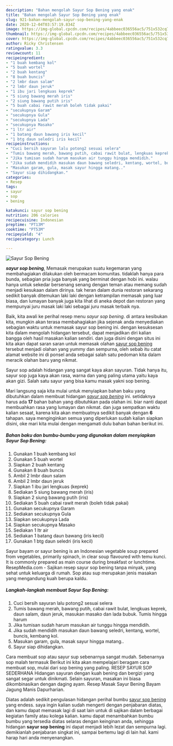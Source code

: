 ```yaml
---
description: "Bahan mengolah Sayur Sop Bening yang enak"
title: "Bahan mengolah Sayur Sop Bening yang enak"
slug: 921-bahan-mengolah-sayur-sop-bening-yang-enak
date: 2020-12-04T03:57:19.834Z
image: https://img-global.cpcdn.com/recipes/4abbeec036556ac5/751x532cq70/sayur-sop-bening-foto-resep-utama.jpg
thumbnail: https://img-global.cpcdn.com/recipes/4abbeec036556ac5/751x532cq70/sayur-sop-bening-foto-resep-utama.jpg
cover: https://img-global.cpcdn.com/recipes/4abbeec036556ac5/751x532cq70/sayur-sop-bening-foto-resep-utama.jpg
author: Ricky Christensen
ratingvalue: 3.3
reviewcount: 11
recipeingredient:
- "1 buah kembang kol"
- "5 buah wortel"
- "2 buah kentang"
- "8 buah buncis"
- "2 lmbr daun salam"
- "2 lmbr daun jeruk"
- "1 ibu jari lengkuas keprek"
- "5 siung bawang merah iris"
- "2 siung bawang putih iris"
- "5 buah cabai rawit merah boleh tidak pakai"
- "secukupnya Garam"
- "secukupnya Gula"
- "secukupnya Lada"
- "secukupnya Masako"
- "1 ltr air"
- "1 batang daun bawang iris kecil"
- "1 btg daun seledri iris kecil"
recipeinstructions:
- "Cuci bersih sayuran lalu potong2 sesuai selera"
- "Tumis bawang merah, bawang putih, cabai rawit bulat, lengkuas keprek, daun salam, daun jeruk, masukan masako dan lada bubuk. Tumis hingga harum"
- "Jika tumisan sudah harum masukan air tunggu hingga mendidih."
- "Jika sudah mendidih masukan daun bawang seledri, kentang, wortel, buncis, kembang kol."
- "Masukan garam, gula, masak sayur hingga matang.."
- "Sayur siap dihidangkan."
categories:
- Resep
tags:
- sayur
- sop
- bening

katakunci: sayur sop bening 
nutrition: 206 calories
recipecuisine: Indonesian
preptime: "PT13M"
cooktime: "PT53M"
recipeyield: "4"
recipecategory: Lunch

---
```



![Sayur Sop Bening](https://img-global.cpcdn.com/recipes/4abbeec036556ac5/751x532cq70/sayur-sop-bening-foto-resep-utama.jpg)

<b><i>sayur sop bening</i></b>, Memasak merupakan suatu kegemaran yang membahagiakan dilakukan oleh bermacam komunitas. tidaklah hanya para bunda, sebagian pria juga banyak yang berminat dengan hobi ini. walau hanya untuk sekedar bersenang senang dengan teman atau memang sudah menjadi kesukaan dalam dirinya. tak heran dalam dunia restoran sekarang sedikit banyak ditemukan laki laki dengan ketrampilan memasak yang luar biasa, dan lumayan banyak juga kita lihat di aneka depot dan restoran yang mempunyai juru masak laki laki sebagai juru masak terbaik nya.

Baik, kita awali ke perihal resep menu <i>sayur sop bening</i>. di antara kesibukan kita, mungkin akan terasa membahagiakan jika sejenak anda menyediakan sebagian waktu untuk memasak sayur sop bening ini. dengan kesuksesan kita dalam mengolah hidangan tersebut, dapat menjadikan diri kalian bangga oleh hasil masakan kalian sendiri. dan juga disini dengan situs ini kita akan dapat saran saran untuk memasak olahan <u>sayur sop bening</u> tersebut menjadi olahan yang yummy dan sempurna, oleh sebab itu catat alamat website ini di ponsel anda sebagai salah satu pedoman kita dalam meracik olahan baru yang nikmat.

Sayur sop adalah hidangan yang sangat kaya akan sayuran. Tidak hanya itu, sayur sop juga kaya akan rasa, warna dan yang paling utama yaitu kaya akan gizi. Salah satu sayur yang bisa kamu masak yakni sop bening.


Mari langsung saja kita mulai untuk menyiapkan bahan baku yang dibutuhkan dalam membuat hidangan <u><i>sayur sop bening</i></u> ini. setidaknya harus ada <b>17</b> bahan bahan yang dibutuhkan pada olahan ini. biar nanti dapat membuahkan rasa yang lumayan dan nikmat. dan juga sempatkan waktu kalian sesaat, karena kita akan membuatnya sedikit banyak dengan <b>6</b> tahapan. saya menginginkan semua yang diperlukan sudah kalian siapkan disini, oke mari kita mulai dengan mengamati dulu bahan bahan berikut ini.

<!--inarticleads1-->

##### Bahan baku dan bumbu-bumbu yang digunakan dalam menyiapkan Sayur Sop Bening:

1. Gunakan 1 buah kembang kol
1. Gunakan 5 buah wortel
1. Siapkan 2 buah kentang
1. Gunakan 8 buah buncis
1. Ambil 2 lmbr daun salam
1. Ambil 2 lmbr daun jeruk
1. Siapkan 1 ibu jari lengkuas (keprek)
1. Sediakan 5 siung bawang merah (iris)
1. Siapkan 2 siung bawang putih (iris)
1. Sediakan 5 buah cabai rawit merah (boleh tidak pakai)
1. Gunakan secukupnya Garam
1. Sediakan secukupnya Gula
1. Siapkan secukupnya Lada
1. Siapkan secukupnya Masako
1. Sediakan 1 ltr air
1. Sediakan 1 batang daun bawang (iris kecil)
1. Gunakan 1 btg daun seledri (iris kecil)


Sayur bayam or sayur bening is an Indonesian vegetable soup prepared from vegetables, primarily spinach, in clear soup flavoured with temu kunci. It is commonly prepared as main course during breakfast or lunchtime. ResepMedia.com - Sajikan resep sayur sop bening tanpa minyak, yang sehat untuk keluarga di rumah. Sop atau sup merupakan jenis masakan yang mengandung kuah berupa kaldu. 

<!--inarticleads2-->

##### Langkah-langkah membuat Sayur Sop Bening:

1. Cuci bersih sayuran lalu potong2 sesuai selera
1. Tumis bawang merah, bawang putih, cabai rawit bulat, lengkuas keprek, daun salam, daun jeruk, masukan masako dan lada bubuk. Tumis hingga harum
1. Jika tumisan sudah harum masukan air tunggu hingga mendidih.
1. Jika sudah mendidih masukan daun bawang seledri, kentang, wortel, buncis, kembang kol.
1. Masukan garam, gula, masak sayur hingga matang..
1. Sayur siap dihidangkan.


Cara membuat sop atau sayur sup sebenarnya sangat mudah. Sebenarnya sop malah termasuk Berikut ini kita akan mempelajari beragam cara membuat sop, mulai dari sop bening yang paling. RESEP SAYUR SOP SEDERHANA Hidangan sayuran dengan kuah bening dan bergizi yang sangat segar untuk dinikmati. Selain sayuran, masakan ini biasa dikombinasikan dengan daging ayam. Resep Masak Sayur Bening Bayam Jagung Manis Dapurharian. 

Diatas adalah sedikit pengulasan hidangan perihal bumbu <u>sayur sop bening</u> yang endess. saya ingin kalian sudah mengerti dengan penjabaran diatas, dan kamu dapat memasak lagi di saat lain untuk di sajikan dalam berbagai kegiatan family atau kolega kalian. kamu dapat menambahkan bumbu bumbu yang tersedia diatas selaras dengan keinginan anda, sehingga hidangan <b>sayur sop bening</b> ini dapat menjadi lebih lezat dan sempurna lagi. demikianlah penjabaran singkat ini, sampai bertemu lagi di lain hal. kami harap hari anda menyenangkan.
